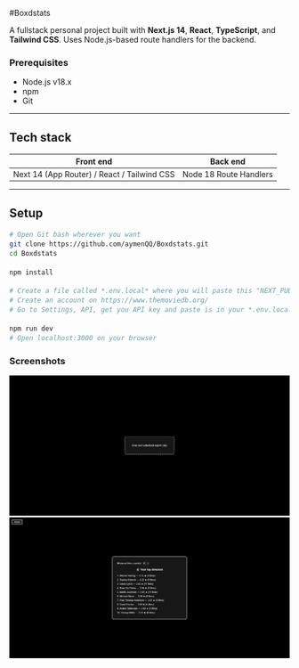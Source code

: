 #Boxdstats

A fullstack personal project built with **Next.js 14**, **React**, **TypeScript**, and **Tailwind CSS**. Uses Node.js-based route handlers for the backend.

### Prerequisites

- Node.js v18.x
- npm
- Git

---

## Tech stack

| Front end | Back end |
|-----------|----------|
| Next 14 (App Router) / React / Tailwind CSS | Node 18 Route Handlers |

---

## Setup

```bash
# Open Git bash wherever you want
git clone https://github.com/aymenQQ/Boxdstats.git 
cd Boxdstats

npm install

# Create a file called *.env.local* where you will paste this "NEXT_PUBLIC_API_KEY=your_tmdb_api_key_here"
# Create an account on https://www.themoviedb.org/
# Go to Settings, API, get you API key and paste is in your *.env.local* to replace "your_tmdb_api_key_here" and save

npm run dev
# Open localhost:3000 on your browser
```

### Screenshots

![Home Page](screenshots/homepage.png)
![When export is dropped](screenshots/stats.png)


